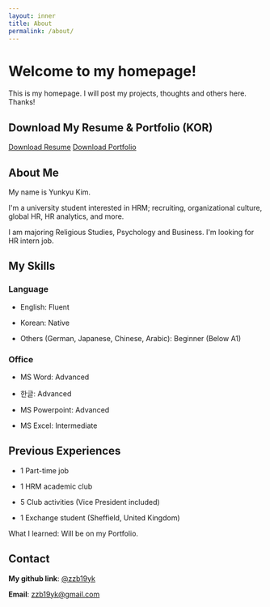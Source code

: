 ```yaml
---
layout: inner
title: About
permalink: /about/
---
```

# Welcome to my homepage!
This is my homepage. 
I will post my projects, thoughts and others here. 
Thanks!

## Download My Resume & Portfolio (KOR)
[Download Resume](https://drive.google.com/file/d/1bEHjFwg7ECEFNB2RyQXhuAtOhvnMB4kc/view?usp=sharing)
[Download Portfolio](https://drive.google.com/file/d/1z3hgFR0y1SCwXsj78PagozdeDOco50f4/view?usp=sharing)

## About Me
My name is Yunkyu Kim. 

I'm a university student interested in HRM; recruiting, organizational culture, global HR, HR analytics, and more.

I am majoring Religious Studies, Psychology and Business. I'm looking for HR intern job.


## My Skills
### Language
- English: Fluent
 
- Korean: Native

- Others (German, Japanese, Chinese, Arabic): Beginner (Below A1)

### Office
- MS Word: Advanced

- 한글: Advanced

- MS Powerpoint: Advanced

- MS Excel: Intermediate


## Previous Experiences
- 1 Part-time job

- 1 HRM academic club

- 5 Club activities (Vice President included)

- 1 Exchange student (Sheffield, United Kingdom)

What I learned: Will be on my Portfolio.

## Contact
**My github link**: [@zzb19yk](https://github.com/zzb19yk) 

**Email**: zzb19yk@gmail.com


